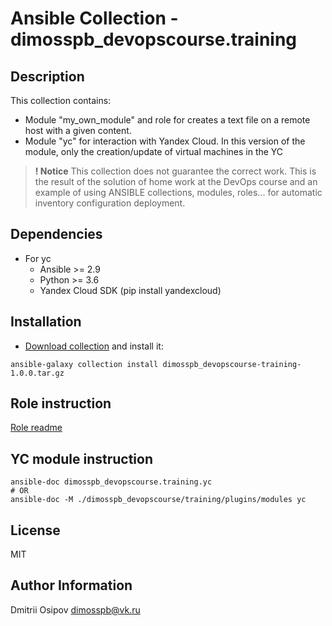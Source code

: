 # Ansible Collection - dimosspb_devopscourse.training
## Description

This collection contains:
- Мodule "my_own_module" and role for creates a text file on a remote host with a given content.
- Module "yc" for interaction with Yandex Cloud. In this version of the module, only the creation/update of virtual machines in the YC

> **! Notice**
This collection does not guarantee the correct work. This is the result of the solution of home work at the DevOps course and an example of using ANSIBLE collections, modules, roles... for automatic inventory configuration deployment.
## Dependencies

- For yc
  - Ansible >= 2.9
  - Python >= 3.6
  - Yandex Cloud SDK (pip install yandexcloud)

## Installation

- [Download collection](https://raw.githubusercontent.com/DimOsSpb/my_own_collection/1.0.0/dimosspb_devopscourse-training-1.0.0.tar.gz) and install it:

```shell
ansible-galaxy collection install dimosspb_devopscourse-training-1.0.0.tar.gz
```

## Role instruction

[Role readme](roles/my_own_role/README.md)

## YC module instruction

```shell
ansible-doc dimosspb_devopscourse.training.yc
# OR
ansible-doc -M ./dimosspb_devopscourse/training/plugins/modules yc
```
## License

MIT

## Author Information

Dmitrii Osipov
dimosspb@vk.ru
